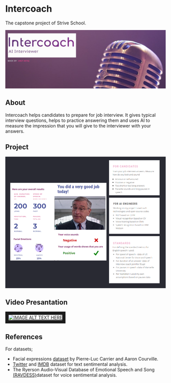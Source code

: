 # Intercoach

The capstone project of Strive School. 

![home](https://raw.githubusercontent.com/aktumut/Intercoach_/main/images/Home.PNG)

## About

Intercoach helps candidates to prepare for job interview. It gives typical interview questions, helps to practice answering them and uses AI to measure the impression that you will give to the interviewer with your answers. 

## Project

![project](https://raw.githubusercontent.com/aktumut/Intercoach_/main/images/project.PNG)


## Video Presantation



<a href="http://www.youtube.com/watch?feature=player_embedded&v=K-OEIRNH8O0
" target="_blank"><img src="http://img.youtube.com/vi/K-OEIRNH8O0/0.jpg" 
alt="IMAGE ALT TEXT HERE" width="720" height="540" border="10" /></a>

## References

For datasets;

* Facial expressions <a href="https://datarepository.wolframcloud.com/resources/FER-2013/">dataset</a> by Pierre-Luc Carrier and Aaron Courville.
* <a href="https://www.kaggle.com/kazanova/sentiment140">Twitter</a> and <a href="https://www.kaggle.com/lakshmi25npathi/imdb-dataset-of-50k-movie-reviews">IMDB</a> dataset for text sentimental analysis.
* The Ryerson Audio-Visual Database of Emotional Speech and Song <a href="https://zenodo.org/record/1188976#.YVGtOrj7SUk">(RAVDESS)</a>dataset for voice sentimental  analysis.
